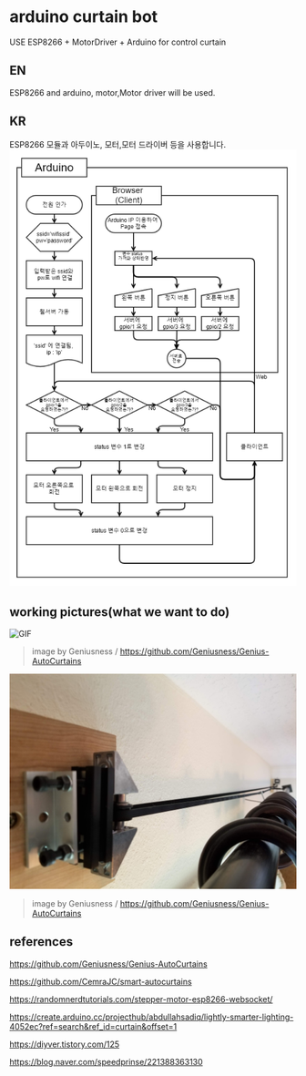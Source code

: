 # arduino curtain bot
USE ESP8266 + MotorDriver + Arduino for control curtain

## EN
ESP8266 and arduino, motor,Motor driver will be used.

## KR
ESP8266 모듈과 아두이노, 모터,모터 드라이버 등을 사용합니다.
![Flowchart](./Docs/Flowchart-KR.png)

## working pictures(what we want to do)
![GIF](./Docs/curtains-opening.gif)
> image by Geniusness / https://github.com/Geniusness/Genius-AutoCurtains

![image](./Docs/Genius-AutoCurtain-BeltandTensioner.jpg)
> image by Geniusness / https://github.com/Geniusness/Genius-AutoCurtains
## references

https://github.com/Geniusness/Genius-AutoCurtains

https://github.com/CemraJC/smart-autocurtains

https://randomnerdtutorials.com/stepper-motor-esp8266-websocket/

https://create.arduino.cc/projecthub/abdullahsadiq/lightly-smarter-lighting-4052ec?ref=search&ref_id=curtain&offset=1

https://diyver.tistory.com/125

https://blog.naver.com/speedprinse/221388363130
